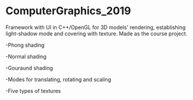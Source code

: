 # ComputerGraphics_2019
Framework with UI in C++/OpenGL for 3D models' rendering, establishing light-shadow mode and covering with texture.
Made as the course project.	

-Phong shading	

-Normal shading	

-Gouraund shading	

-Modes for translating, rotating and scaling	

-Five types of textures	

